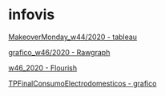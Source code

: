 # infovis
[MakeoverMonday_w44/2020 - tableau](https://alebrizuelan721.github.io/infovis/w44_tableau.html)

[grafico_w46/2020 - Rawgraph](https://alebrizuelan721.github.io/infovis/w46_rawgraph.html)

[w46_2020 - Flourish](https://alebrizuelan721.github.io/infovis/w46_flourish.html)

[TPFinalConsumoElectrodomesticos - grafico](https://alebrizuelan721.github.io/infovis/TPFinalConsumoElectrodomesticos.html)




